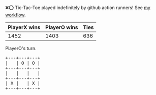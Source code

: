 :x::o: Tic-Tac-Toe played indefinitely by github action runners! See [my workflow](.github/workflows/play.yaml).

|PlayerX wins|PlayerO wins|Ties|
|-|-|-|
|1452|1403|636|

PlayerO's turn.

<pre>
+---+---+---+
|   | O | O |
+---+---+---+
|   |   |   |
+---+---+---+
| X |   | X |
+---+---+---+
</pre>
